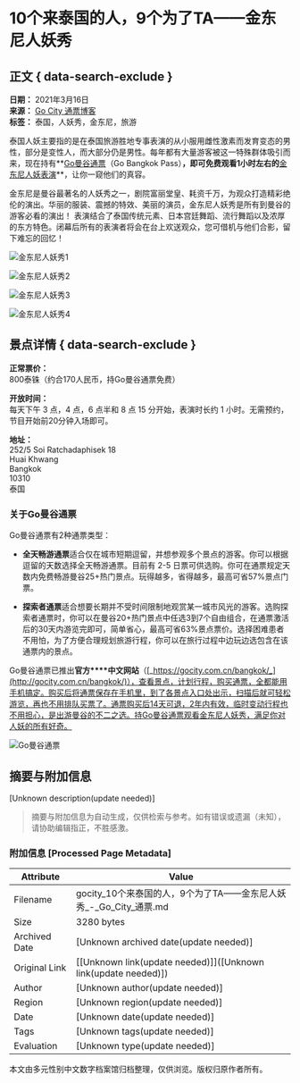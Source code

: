 # 10个来泰国的人，9个为了TA——金东尼人妖秀

## 正文 { data-search-exclude }


**日期：** 2021年3月16日  
**来源：** [Go City 通票博客](https://gocity.com.cn/blog/details/57477)  
**标签：** 泰国，人妖秀，金东尼，旅游  

泰国人妖主要指的是在泰国旅游胜地专事表演的从小服用雌性激素而发育变态的男性，部分是变性人，而大部分仍是男性。每年都有大量游客被这一特殊群体吸引而来，现在持有**[Go曼谷通票](http://gocity.com.cn/bangkok/)（Go Bangkok Pass）**，即可免费观看1小时左右的**[金东尼人妖表演](https://gocity.com.cn/bangkok/attractions/golden-dome-cabaret-show.html)**，让你一窥他们的真容。

金东尼是曼谷最著名的人妖秀之一，剧院富丽堂皇、耗资千万，为观众打造精彩绝伦的演出。华丽的服装、震撼的特效、美丽的演员，金东尼人妖秀是所有到曼谷的游客必看的演出！ 表演结合了泰国传统元素、日本宫廷舞蹈、流行舞蹈以及浓厚的东方特色。闭幕后所有的表演者将会在台上欢送观众，您可借机与他们合影，留下难忘的回忆！

![金东尼人妖秀1](https://lvyou168.cn/upload/20210316/150323057.jpg)

![金东尼人妖秀2](https://lvyou168.cn/upload/20210316/150339801.jpg)

![金东尼人妖秀3](https://lvyou168.cn/upload/20210316/150356870.jpg)

![金东尼人妖秀4](https://lvyou168.cn/upload/20210316/150533460.jpg)

## 景点详情 { data-search-exclude }

**正常票价：**  
800泰铢（约合170人民币，持Go曼谷通票免费）

**开放时间：**  
每天下午 3 点，4 点，6 点半和 8 点 15 分开始，表演时长约 1 小时。无需预约，节目开始前20分钟入场即可。

**地址：**  
252/5 Soi Ratchadaphisek 18  
Huai Khwang  
Bangkok  
10310  
泰国

### 关于Go曼谷通票

Go曼谷通票有2种通票类型：

- **全天畅游通票**适合仅在城市短期逗留，并想参观多个景点的游客。你可以根据逗留的天数选择全天畅游通票。目前有 2-5 日票可供选购。你可在通票规定天数内免费畅游曼谷25+热门景点。玩得越多，省得越多，最高可省57%景点门票。

- **探索者通票**适合想要长期并不受时间限制地观赏某一城市风光的游客。选购探索者通票时，你可以在曼谷20+热门景点中任选3到7个自由组合，在通票激活后的30天内游览完即可，简单省心，最高可省63%景点票价。选择困难患者不用怕，为了方便合理规划旅游行程，你可以在旅行过程中边玩边选包含在该通票内的景点。

Go曼谷通票已推出**官方****中文网站**（[_https://gocity.com.cn/bangkok/_](http://gocity.com.cn/bangkok/)），查看景点，计划行程，购买通票，全都能用手机搞定。购买后将通票保存在手机里，到了各景点入口处出示，扫描后就可轻松游览，再也不用排队买票了。通票购买后14天可退，2年内有效，临时变动行程也不用担心，是出游曼谷的不二之选。持Go曼谷通票观看金东尼人妖秀，满足你对人妖的所有好奇。

![Go曼谷通票](https://lvyou168.cn/upload/20210316/152556680.png)
<!-- tcd_original_link https://gocity.com.cn/blog/details/57477 -->


## 摘要与附加信息

<!-- tcd_abstract -->
[Unknown description(update needed)]
<!-- tcd_abstract_end -->

> 摘要与附加信息为自动生成，仅供检索与参考。如有错误或遗漏（未知），请协助编辑指正，不胜感激。

### 附加信息 [Processed Page Metadata]

| Attribute       | Value                                  |
|-----------------|----------------------------------------|
| Filename        | gocity_10个来泰国的人，9个为了TA——金东尼人妖秀_-_Go_City_通票.md                             |
| Size            | 3280 bytes                           |
| Archived Date   | [Unknown archived date(update needed)]                             |
| Original Link   | [[Unknown link(update needed)]]([Unknown link(update needed)])                       |
| Author          | [Unknown author(update needed)]                               |
| Region          | [Unknown region(update needed)]                               |
| Date            | [Unknown date(update needed)]                                 |
| Tags            | [Unknown tags(update needed)]                                 |
| Evaluation            | [Unknown type(update needed)]                                 |
<!-- tcd_table_end -->

本文由多元性别中文数字档案馆归档整理，仅供浏览。版权归原作者所有。
